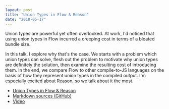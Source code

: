```yaml
---
layout: post
title: "Union Types in Flow & Reason"
date: "2018-05-17"
---
```


Union types are powerful yet often overlooked. At work, I'd noticed that using
union types in Flow incurred a creeping cost in terms of a bloated bundle size.

In this talk, I explore why that's the case. We starts with a problem which
union types can solve, flesh out the problem to motivate why union types are
definitely the solution, then examine the resulting cost of introducing them. In
the end, we compare Flow to other compile-to-JS languages on the basis of how
they represent union types in the compiled output. I'm especially excited about
Reason, so we talk about it the most.

- [Union Types in Flow & Reason](../slides/union-types-flow-reason/union-types-flow-reason.pdf)
- [Markdown sources (GitHub)](https://github.com/jez/talks/tree/master/slides/union-types-flow-reason)
- [Video](https://www.youtube.com/watch?v=PAtZCvSmOhw)

